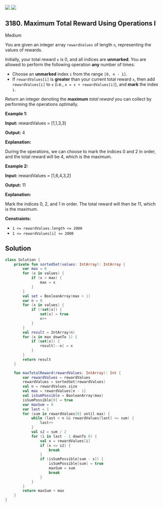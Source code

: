 [![](https://img.shields.io/github/stars/javadev/LeetCode-in-Kotlin?label=Stars&style=flat-square)](https://github.com/javadev/LeetCode-in-Kotlin)
[![](https://img.shields.io/github/forks/javadev/LeetCode-in-Kotlin?label=Fork%20me%20on%20GitHub%20&style=flat-square)](https://github.com/javadev/LeetCode-in-Kotlin/fork)

## 3180\. Maximum Total Reward Using Operations I

Medium

You are given an integer array `rewardValues` of length `n`, representing the values of rewards.

Initially, your total reward `x` is 0, and all indices are **unmarked**. You are allowed to perform the following operation **any** number of times:

*   Choose an **unmarked** index `i` from the range `[0, n - 1]`.
*   If `rewardValues[i]` is **greater** than your current total reward `x`, then add `rewardValues[i]` to `x` (i.e., `x = x + rewardValues[i]`), and **mark** the index `i`.

Return an integer denoting the **maximum** _total reward_ you can collect by performing the operations optimally.

**Example 1:**

**Input:** rewardValues = [1,1,3,3]

**Output:** 4

**Explanation:**

During the operations, we can choose to mark the indices 0 and 2 in order, and the total reward will be 4, which is the maximum.

**Example 2:**

**Input:** rewardValues = [1,6,4,3,2]

**Output:** 11

**Explanation:**

Mark the indices 0, 2, and 1 in order. The total reward will then be 11, which is the maximum.

**Constraints:**

*   `1 <= rewardValues.length <= 2000`
*   `1 <= rewardValues[i] <= 2000`

## Solution

```kotlin
class Solution {
    private fun sortedSet(values: IntArray): IntArray {
        var max = 0
        for (x in values) {
            if (x > max) {
                max = x
            }
        }
        val set = BooleanArray(max + 1)
        var n = 0
        for (x in values) {
            if (!set[x]) {
                set[x] = true
                n++
            }
        }
        val result = IntArray(n)
        for (x in max downTo 1) {
            if (set[x]) {
                result[--n] = x
            }
        }
        return result
    }

    fun maxTotalReward(rewardValues: IntArray): Int {
        var rewardValues = rewardValues
        rewardValues = sortedSet(rewardValues)
        val n = rewardValues.size
        val max = rewardValues[n - 1]
        val isSumPossible = BooleanArray(max)
        isSumPossible[0] = true
        var maxSum = 0
        var last = 1
        for (sum in rewardValues[0] until max) {
            while (last < n && rewardValues[last] <= sum) {
                last++
            }
            val s2 = sum / 2
            for (i in last - 1 downTo 0) {
                val x = rewardValues[i]
                if (x <= s2) {
                    break
                }
                if (isSumPossible[sum - x]) {
                    isSumPossible[sum] = true
                    maxSum = sum
                    break
                }
            }
        }
        return maxSum + max
    }
}
```
